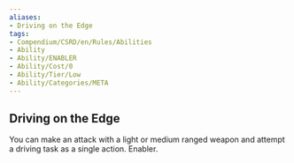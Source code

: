 ```yaml
---
aliases:
- Driving on the Edge
tags:
- Compendium/CSRD/en/Rules/Abilities
- Ability
- Ability/ENABLER
- Ability/Cost/0
- Ability/Tier/Low
- Ability/Categories/META
---
```


  
## Driving on the Edge  
You can make an attack with a light or medium ranged weapon and attempt a driving task as a single action. Enabler. 